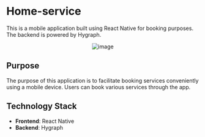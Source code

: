 # Home-service

This is a mobile application built using React Native for booking purposes. The backend is powered by Hygraph.

<center>


![image](https://github.com/RANJITHp07/Home-service/assets/107017062/11ff3226-b970-4a93-9906-414764041a47)


</center>

## Purpose
The purpose of this application is to facilitate booking services conveniently using a mobile device. Users can book various services through the app.

## Technology Stack
- **Frontend**: React Native
- **Backend**: Hygraph




